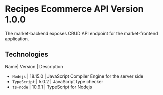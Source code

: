 # Recipes Ecommerce API Version 1.0.0
The market-backend exposes CRUD API endpoint for the market-frontend application.

## Technologies
Name| Version | Description
* `Nodejs` | 18.15.0 | JavaScript Compiler Engine for the server side
* `TypeScript` | 5.0.2 | JavaScript type checker
* `ts-node` | 10.9.1 | TypeScript for Nodejs